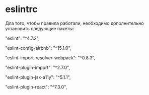 # eslintrc
Дла того, чтобы правила работали, необходимо дополнительно установить следующие пакеты:

"eslint": "^4.7.2",

"eslint-config-airbnb": "^15.1.0",

"eslint-import-resolver-webpack": "^0.8.3",

"eslint-plugin-import": "^2.7.0",

"eslint-plugin-jsx-a11y": "^5.1.1",

"eslint-plugin-react": "^7.3.0",
